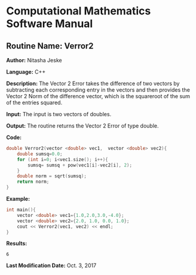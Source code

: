 # Computational Mathematics Software Manual

## **Routine Name:** Verror2

**Author:** Nitasha Jeske

**Language:** C++

**Description:** The Vector 2 Error takes the difference of two vectors by subtracting each corresponding entry in the vectors and then provides the Vector 2 Norm of the difference vector, which is the squareroot of the sum of the entries squared. 

**Input:**  The input is two vectors of doubles.

**Output:** The routine returns the Vector 2 Error of type double.

**Code:**
```C++
double Verror2(vector <double> vec1,  vector <double> vec2){
    double sumsq=0.0;
    for (int i=0; i<vec1.size(); i++){
        sumsq= sumsq + pow(vec1[i]-vec2[i], 2);
    }
    double norm = sqrt(sumsq);
    return norm;
}
```

**Example:**
```C++
int main(){
    vector <double> vec1={1.0,2.0,3.0,-4.0};
    vector <double> vec2={2.0, 1.0, 0.0, 1.0};
    cout << Verror2(vec1, vec2) << endl;
}
```

**Results:**  
```
6
```

**Last Modification Date:** Oct. 3, 2017
